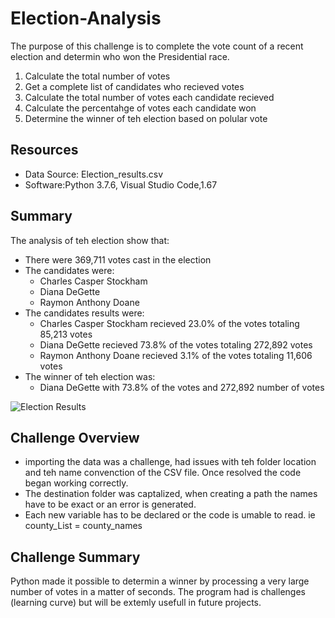 # Election-Analysis
The purpose of this challenge is to complete the vote count of a recent election and determin who won the Presidential race.
  1. Calculate the total number of votes
  2. Get a complete list of candidates who recieved votes
  3. Calculate the total number of votes each candidate recieved
  4. Calculate the percentahge of votes each candidate won
  5. Determine the winner of teh election based on polular vote

## Resources
  * Data Source: Election_results.csv
  * Software:Python 3.7.6, Visual Studio Code,1.67
  
## Summary
The analysis of teh election show that:
  * There were 369,711 votes cast in the election
  * The candidates were:
    - Charles Casper Stockham
    - Diana DeGette
    - Raymon Anthony Doane
  * The candidates results were: 
    - Charles Casper Stockham recieved 23.0% of the votes totaling 85,213 votes
    - Diana DeGette recieved 73.8% of the votes totaling 272,892 votes 
    - Raymon Anthony Doane recieved 3.1% of the votes totaling 11,606 votes 
  * The winner of teh election was:
    - Diana DeGette with 73.8% of the votes and 272,892 number of votes 
    
   ![Election Results](https://user-images.githubusercontent.com/104601282/176557717-9a077442-112e-45d3-8f4d-112822235bca.png)
    
## Challenge Overview 
  * importing the data was a challenge, had issues with teh folder location and teh name convenction of the CSV file. Once resolved the code began working correctly. 
  * The destination folder was captalized, when creating a path the  names have to be exact or an error is generated.
  * Each new variable has to be declared or the code is umable to read. ie county_List = county_names

## Challenge Summary

Python made it possible to determin a winner by processing a very large number of votes in a matter of seconds. The program had is challenges (learning curve) but will be extemly usefull in future projects.
